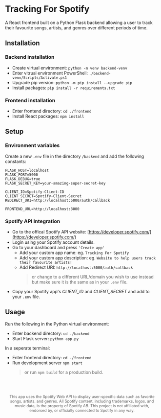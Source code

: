 # Tracking For Spotify
A React frontend built on a Python Flask backend allowing a user to track their favourite songs, artists, and genres over different periods of time.

## Installation
### Backend installation
- Create virtual environment: `python -m venv backend-venv`
- Enter vitrual environment PowerShell: `./backend-venv/Scripts/Activate.ps1`
- Upgrade pip version: `python -m pip install --upgrade pip`
- Install packages: `pip install -r requirements.txt`

### Frontend installation
- Enter frontend directory: `cd ./frontend`
- Install React packages: `npm install`

## Setup
### Environment variables
Create a new `.env` file in the directory `/backend` and add the following constants:
```.env
FLASK_HOST=localhost
FLASK_PORT=5000
FLASK_DEBUG=true
FLASK_SECRET_KEY=your-amazing-super-secret-key

CLIENT_ID=Spotify-Client-ID
CLIENT_SECRET=Spotify-Client-Secret
REDIRECT_URI=http://localhost:5000/auth/callback

FRONTEND_URL=http://localhost:3000
```

### Spotify API Integration
- Go to the offical Spotify API website: [https://developer.spotify.com/](https://developer.spotify.com/)
- Login using your Spotify account details.
- Go to your dashboard and press `'Create app'`
    - Add your custom app name: eg. `Tracking For Spotify`
    - Add your custom app description: eg. `Website to help users track their favourite artists!`
    - Add Redirect URI: `http://localhost:5000/auth/callback`
        > or change to a different URL/domain you wish to use instead but make sure it is the same as in your `.env` file.
- Copy your Spotify app's *CLIENT_ID* and *CLIENT_SECRET* and add to your `.env` file.

## Usage
Run the following in the Python virtual environment:
- Enter backend directory: `cd ./backend`
- Start Flask server: `python app.py`

In a seperate terminal:
- Enter frontend directory: `cd ./frontend`
- Run development server `npm start`
    > or run `npm build` for a production build.

#
<footer style="font-size: 0.9em; color: #666; text-align: center; padding: 1em;">
  <p>
    This app uses the Spotify Web API to display user-specific data such as favorite songs, artists, and genres.
    All Spotify content, including trademarks, logos, and music data, is the property of Spotify AB.
    This project is not affiliated with, endorsed by, or officially connected to Spotify in any way.
  </p>
</footer>

